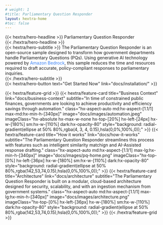 ```yaml
---
# weight: 1
#title: Parliamentary Question Responder
layout: hextra-home
#toc: false
---
```


<div class="hx-mt-6 hx-mb-6">
{{< hextra/hero-headline >}}
<span class="hx-whitespace">
	Parliamentary Question Responder
</span><br class="sm:hx-block hx-hidden" />
{{< /hextra/hero-headline >}}
</div>

<div class="hx-mb-12">
{{< hextra/hero-subtitle >}}
<span class="hx-whitespace">
	The Parliamentary Question Responder is an open-source sample designed to transform how government departments handle Parliamentary Questions (PQs). Using generative AI technology powered by <a style="color: rgb(59 130 246); display: contents;" href="https://aws.amazon.com/bedrock/">Amazon Bedrock</a>, this sample reduces the time and resources required to draft accurate, policy-compliant responses to parliamentary inquiries.
</span><br class="sm:hx-block hx-hidden" />
{{< /hextra/hero-subtitle >}}
</div>


<div class="hx-mb-6">
	{{< hextra/hero-button text="Get Started Now" link="docs/installation/" >}}
</div>


{{< hextra/feature-grid >}}
	{{< hextra/feature-card
		title="Business Context"
		link="docs/business-context"
		subtitle="In time of constrained public finances, governments are looking to achieve productivity and efficiency savings through automation."
		class="hx-aspect-auto md:hx-aspect-[1.1/1] max-md:hx-min-h-[340px]"
		image="docs/images/automation.jpeg"
		imageClass="hx-absolute hx-max-w-none hx-top-[20%] hx-left-[24px] hx-w-[180%] sm:hx-w-[110%] dark:hx-opacity-80"
		style="background: radial-gradient(ellipse at 50% 80%,rgba(4, 3, 4, 0.15),hsla(0,0%,100%,0));"
	>}}
	{{< hextra/feature-card
		title="How it works"
		link="docs/how-it-works"
		subtitle="The Parliamentary Question Responder streamlines this process with features such as intelligent similarity matchign and AI-Assisted response drafting."
		class="hx-aspect-auto md:hx-aspect-[1.1/1] max-lg:hx-min-h-[340px]"
		image="docs/images/pq-home.png"
		imageClass="hx-top-[0%] hx-left-[36px] hx-w-[180%] sm:hx-w-[110%] dark:hx-opacity-80"
		style="background: radial-gradient(ellipse at 50% 80%,rgba(142,53,74,0.15),hsla(0,0%,100%,0));"
	>}}
  {{< hextra/feature-card
		title="Architecture"
		link="docs/architecture"
		subtitle="The Parliamentary Question Responder is built on a modular, cloud-based architecture designed for security, scalability, and with an ingestion mechanism from government systems."
		class="hx-aspect-auto md:hx-aspect-[1.1/1] max-lg:hx-min-h-[340px]"
		image="docs/images/architecture.png"
		imageClass="hx-top-[0%] hx-left-[36px] hx-w-[180%] sm:hx-w-[110%] dark:hx-opacity-80"
		style="background: radial-gradient(ellipse at 50% 80%,rgba(142,53,74,0.15),hsla(0,0%,100%,0));"
	>}}
{{< /hextra/feature-grid >}}

